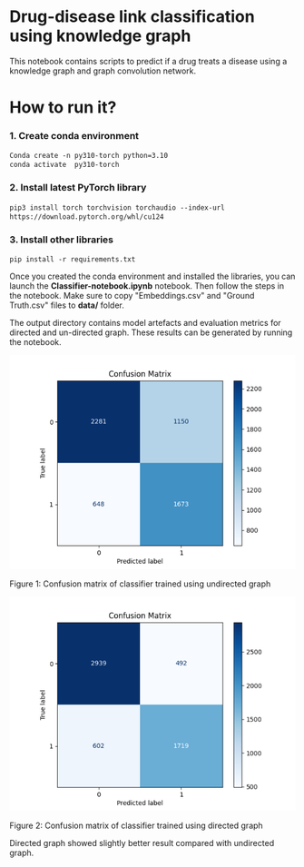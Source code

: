 # Drug-disease link classification using knowledge graph

This notebook contains scripts to predict if a drug treats a disease using a knowledge graph and graph convolution network.

# How to run it?

### 1. Create conda environment

```
Conda create -n py310-torch python=3.10
conda activate  py310-torch
```
### 2. Install latest PyTorch library
```
pip3 install torch torchvision torchaudio --index-url https://download.pytorch.org/whl/cu124

```

### 3. Install other libraries

```
pip install -r requirements.txt
```

Once you created the conda environment and installed the libraries, you can launch the **Classifier-notebook.ipynb** notebook. Then follow the steps in the notebook. Make sure to copy "Embeddings.csv" and "Ground Truth.csv" files to **data/** folder.

The output directory contains model artefacts and evaluation metrics for directed and un-directed graph. These results can be generated by running the notebook.

![](output/directed_G_False/conf-mat.png)

Figure 1: Confusion matrix of classifier trained using undirected graph

![](output/directed_G_True/conf-mat.png)

Figure 2: Confusion matrix of classifier trained using directed graph

Directed graph showed slightly better result compared with undirected graph.


